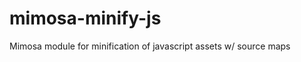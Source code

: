 mimosa-minify-js
================

Mimosa module for minification of javascript assets w/ source maps
